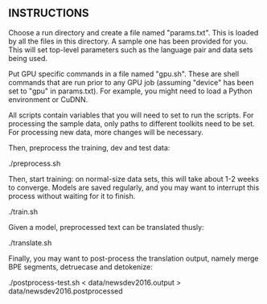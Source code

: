 INSTRUCTIONS
------------

Choose a run directory and create a file named "params.txt". This is loaded by all the files in this
directory. A sample one has been provided for you. This will set top-level parameters such as the
language pair and data sets being used.

Put GPU specific commands in a file named "gpu.sh". These are shell commands that are run
prior to any GPU job (assuming "device" has been set to "gpu" in params.txt). For example,
you might need to load a Python environment or CuDNN.

All scripts contain variables that you will need to set to run the scripts.
For processing the sample data, only paths to different toolkits need to be set.
For processing new data, more changes will be necessary.

Then, preprocess the training, dev and test data:

  ./preprocess.sh

Then, start training: on normal-size data sets, this will take about 1-2 weeks to converge.
Models are saved regularly, and you may want to interrupt this process without waiting for it to finish.

  ./train.sh

Given a model, preprocessed text can be translated thusly:

  ./translate.sh

Finally, you may want to post-process the translation output, namely merge BPE segments,
detruecase and detokenize:

  ./postprocess-test.sh < data/newsdev2016.output > data/newsdev2016.postprocessed

